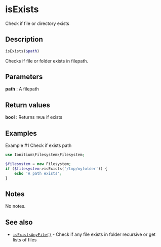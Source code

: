# isExists

Check if file or directory exists

## Description

```php
isExists($path)
```

Checks if file or folder exists in filepath.

## Parameters

__path__
: A filepath

## Return values

__bool__
: Returns `TRUE` if exists

## Examples

Example #1 Check if exists path
```php
use Ionitium\Filesystem\Filesystem;

$filesystem = new Filesystem;
if ($filesystem->isExists('/tmp/myfolder')) {
    echo 'A path exists';
}
```

## Notes

No notes.

## See also

* [`isExistsAnyFile()`](isexistsanyfile.md) - Check if any file exists in folder recursive or get lists of files